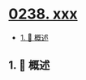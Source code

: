 # [0238. xxx](https://github.com/Tdahuyou/TNotes.leetcode/tree/main/notes/0238.%20xxx)

<!-- region:toc -->

- [1. 📝 概述](#1--概述)

<!-- endregion:toc -->

## 1. 📝 概述
